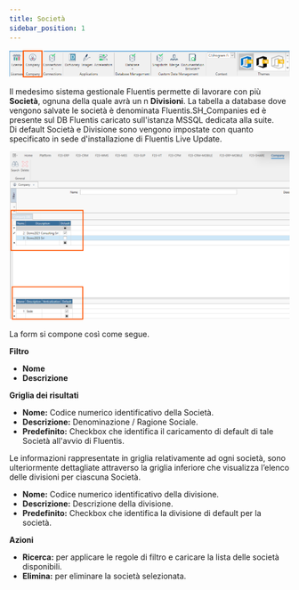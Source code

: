 ```yaml
---
title: Società
sidebar_position: 1
---
```


![alt text](../../../static/images/20241204101732.png)


Il medesimo sistema gestionale Fluentis permette di lavorare con più **Società**, ognuna della quale avrà un n **Divisioni**.
La tabella a database dove vengono salvate le società è denominata Fluentis.SH_Companies ed è presente sul DB Fluentis caricato sull'istanza MSSQL dedicata alla suite.  
Di default Società e Divisione sono vengono impostate con quanto specificato in sede d'installazione di Fluentis Live Update.

![](../../../static/images/20241216163803.png)

La form si compone così come segue.   

**Filtro**
* **Nome**
* **Descrizione**

**Griglia dei risultati**
* **Nome:** Codice numerico identificativo della Società.
* **Descrizione:** Denominazione / Ragione Sociale.
* **Predefinito:** Checkbox che identifica il caricamento di default di tale Società all'avvio di Fluentis.

Le informazioni rappresentate in griglia relativamente ad ogni società, sono ulteriormente dettagliate attraverso la griglia inferiore che visualizza l’elenco delle divisioni per ciascuna Società.  

* **Nome:** Codice numerico identificativo della divisione.
* **Descrizione:** Descrizione della divisione.
* **Predefinito:** Checkbox che identifica la divisione di default per la società.

**Azioni**
* **Ricerca:** per applicare le regole di filtro e caricare la lista delle società disponibili.
* **Elimina:** per eliminare la società selezionata.


